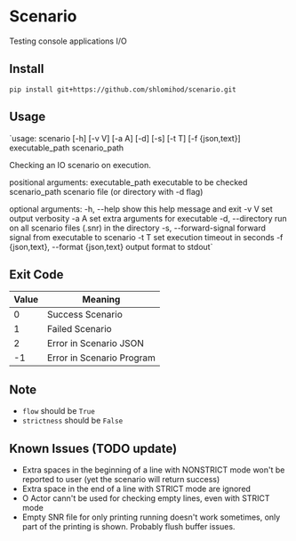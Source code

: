 # Scenario

Testing console applications I/O

## Install
`pip install git+https://github.com/shlomihod/scenario.git`

## Usage
`usage: scenario [-h] [-v V] [-a A] [-d] [-s] [-t T] [-f {json,text}]
                executable_path scenario_path

Checking an IO scenario on execution.

positional arguments:
  executable_path       executable to be checked
  scenario_path         scenario file (or directory with -d flag)

optional arguments:
  -h, --help            show this help message and exit
  -v V                  set output verbosity
  -a A                  set extra arguments for executable
  -d, --directory       run on all scenario files (.snr) in the directory
  -s, --forward-signal  forward signal from executable to scenario
  -t T                  set execution timeout in seconds
  -f {json,text}, --format {json,text}
                        output format to stdout`

## Exit Code
| Value | Meaning                   |
|-------|---------------------------|
|  0    | Success Scenario          |
|  1    | Failed Scenario           |
|  2    | Error in Scenario JSON    |
| -1    | Error in Scenario Program |

## Note
* `flow` should be `True`
* `strictness` should be `False`

## Known Issues (TODO update)
* Extra spaces in the beginning of a line with NONSTRICT mode won't be reported to user (yet the scenario will return success)
* Extra space in the end of a line with STRICT mode are ignored
* O Actor cann't be used for checking empty lines, even with STRICT mode
* Empty SNR file for only printing running doesn't work sometimes, only part of the printing is shown. Probably flush buffer issues.
